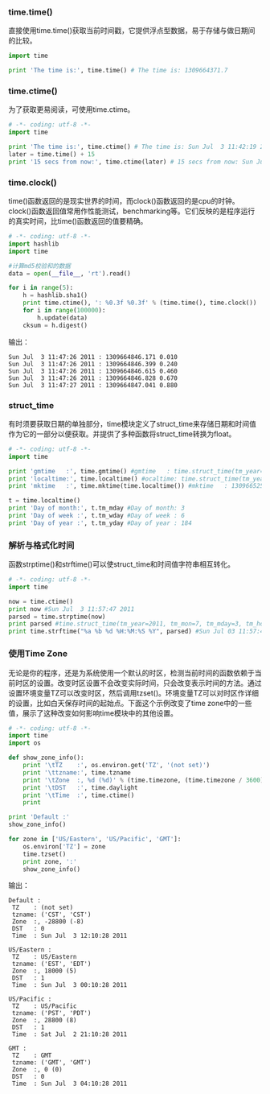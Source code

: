 ### time.time()
直接使用time.time()获取当前时间戳，它提供浮点型数据，易于存储与做日期间的比较。

```python
import time

print 'The time is:', time.time() # The time is: 1309664371.7
```

### time.ctime()
为了获取更易阅读，可使用time.ctime。

```python
# -*- coding: utf-8 -*-
import time

print 'The time is:', time.ctime() # The time is: Sun Jul  3 11:42:19 2011
later = time.time() + 15
print '15 secs from now:', time.ctime(later) # 15 secs from now: Sun Jul  3 11:42:34 2011
```

### time.clock()
time()函数返回的是现实世界的时间，而clock()函数返回的是cpu的时钟。clock()函数返回值常用作性能测试，benchmarking等。它们反映的是程序运行的真实时间，比time()函数返回的值要精确。

```python
# -*- coding: utf-8 -*-
import hashlib
import time

#计算md5校验和的数据
data = open(__file__, 'rt').read()

for i in range(5):
    h = hashlib.sha1()
    print time.ctime(), ': %0.3f %0.3f' % (time.time(), time.clock())
    for i in range(100000):
        h.update(data)
    cksum = h.digest()
```

输出：

    Sun Jul  3 11:47:26 2011 : 1309664846.171 0.010
    Sun Jul  3 11:47:26 2011 : 1309664846.399 0.240
    Sun Jul  3 11:47:26 2011 : 1309664846.615 0.460
    Sun Jul  3 11:47:26 2011 : 1309664846.828 0.670
    Sun Jul  3 11:47:27 2011 : 1309664847.041 0.880

### struct_time
有时须要获取日期的单独部分，time模块定义了struct_time来存储日期和时间值作为它的一部分以便获取。并提供了多种函数将struct_time转换为float。

```python
# -*- coding: utf-8 -*-
import time

print 'gmtime   :', time.gmtime() #gmtime   : time.struct_time(tm_year=2011, tm_mon=7, tm_mday=3, tm_hour=3, tm_min=54, tm_sec=18, tm_wday=6, tm_yday=184, tm_isdst=0)
print 'localtime:', time.localtime() #ocaltime: time.struct_time(tm_year=2011, tm_mon=7, tm_mday=3, tm_hour=11, tm_min=54, tm_sec=18, tm_wday=6, tm_yday=184, tm_isdst=0)
print 'mktime   :', time.mktime(time.localtime()) #mktime   : 1309665258.0

t = time.localtime()
print 'Day of month:', t.tm_mday #Day of month: 3
print 'Day of week :', t.tm_wday #Day of week : 6
print 'Day of year :', t.tm_yday #Day of year : 184
```

### 解析与格式化时间
函数strptime()和strftime()可以使struct_time和时间值字符串相互转化。

```python
# -*- coding: utf-8 -*-
import time

now = time.ctime()
print now #Sun Jul  3 11:57:47 2011
parsed = time.strptime(now)
print parsed #time.struct_time(tm_year=2011, tm_mon=7, tm_mday=3, tm_hour=11, tm_min=57, tm_sec=47, tm_wday=6, tm_yday=184, tm_isdst=-1)
print time.strftime("%a %b %d %H:%M:%S %Y", parsed) #Sun Jul 03 11:57:47 2011
```

### 使用Time Zone
无论是你的程序，还是为系统使用一个默认的时区，检测当前时间的函数依赖于当前时区的设置。改变时区设置不会改变实际时间，只会改变表示时间的方法。通过设置环境变量TZ可以改变时区，然后调用tzset()。环境变量TZ可以对时区作详细的设置，比如白天保存时间的起始点。下面这个示例改变了time zone中的一些值，展示了这种改变如何影响time模块中的其他设置。

```python
# -*- coding: utf-8 -*-
import time
import os

def show_zone_info():
    print '\tTZ    :', os.environ.get('TZ', '(not set)')
    print '\ttzname:', time.tzname
    print '\tZone  :, %d (%d)' % (time.timezone, (time.timezone / 3600))
    print '\tDST   :', time.daylight
    print '\tTime  :', time.ctime()
    print

print 'Default :'
show_zone_info()

for zone in ['US/Eastern', 'US/Pacific', 'GMT']:
    os.environ['TZ'] = zone
    time.tzset()
    print zone, ':'
    show_zone_info()
```

输出：

    Default :
     TZ    : (not set)
     tzname: ('CST', 'CST')
     Zone  :, -28800 (-8)
     DST   : 0
     Time  : Sun Jul  3 12:10:28 2011

    US/Eastern :
     TZ    : US/Eastern
     tzname: ('EST', 'EDT')
     Zone  :, 18000 (5)
     DST   : 1
     Time  : Sun Jul  3 00:10:28 2011

    US/Pacific :
     TZ    : US/Pacific
     tzname: ('PST', 'PDT')
     Zone  :, 28800 (8)
     DST   : 1
     Time  : Sat Jul  2 21:10:28 2011

    GMT :
     TZ    : GMT
     tzname: ('GMT', 'GMT')
     Zone  :, 0 (0)
     DST   : 0
     Time  : Sun Jul  3 04:10:28 2011

